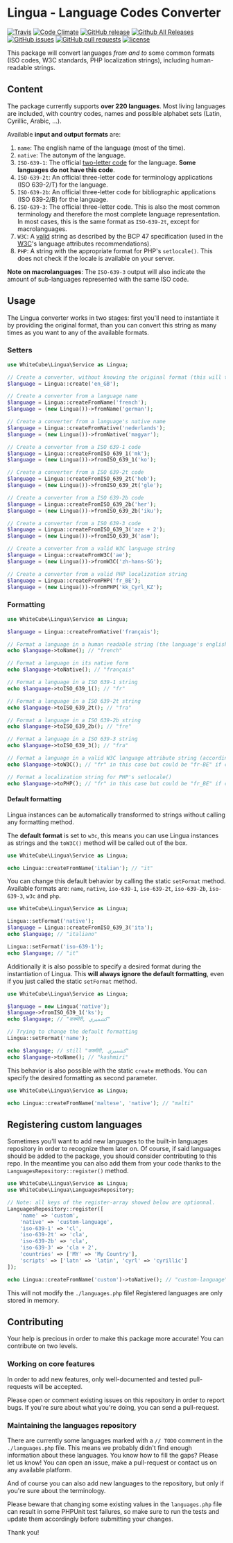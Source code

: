 # Lingua - Language Codes Converter

[![Travis](https://img.shields.io/travis/whiteCube/lingua.svg)]()
[![Code Climate](https://img.shields.io/codeclimate/coverage/github/whiteCube/lingua.svg)]()
[![GitHub release](https://img.shields.io/github/tag/whiteCube/lingua.svg)]()
[![Github All Releases](https://img.shields.io/github/downloads/whiteCube/lingua/total.svg)]()
[![GitHub issues](https://img.shields.io/github/issues/whiteCube/lingua.svg)]()
[![GitHub pull requests](https://img.shields.io/github/issues-pr/whiteCube/lingua.svg)]()
[![license](https://img.shields.io/github/license/whiteCube/lingua.svg)]()

This package will convert languages _from and to_ some common formats (ISO codes, W3C standards, PHP localization strings), including human-readable strings.

## Content

The package currently supports **over 220 languages**. Most living languages are included, with country codes, names and possible alphabet sets (Latin, Cyrillic, Arabic, ...).

Available **input and output formats** are:

1. `name`: The english name of the language (most of the time).
2. `native`: The autonym of the language.
3. `ISO-639-1`: The official [two-letter code](https://www.loc.gov/standards/iso639-2/php/code_list.php) for the language. **Some languages do not have this code**.
4. `ISO-639-2t`: An official three-letter code for terminology applications (ISO 639-2/T) for the language.
5. `ISO-639-2b`: An official three-letter code for bibliographic applications (ISO 639-2/B) for the language.
6. `ISO-639-3`: The official three-letter code. This is also the most common terminology and therefore the most complete language representation. In most cases, this is the same format as `ISO-639-2t`, except for macrolanguages.
7. `W3C`: A [valid](https://r12a.github.io/app-subtags/) string as described by the BCP 47 specification (used in the [W3C](https://www.w3.org/International/questions/qa-html-language-declarations#langvalues)'s language attributes recommendations).
8. `PHP`: A string with the appropriate format for PHP's `setlocale()`. This does not check if the locale is available on your server.

**Note on macrolanguages**: The `ISO-639-3` output will also indicate the amount of sub-languages represented with the same ISO code.

## Usage

The Lingua converter works in two stages: first you'll need to instantiate it by providing the original format, than you can convert this string as many times as you want to any of the available formats.

### Setters

```php
use WhiteCube\Lingua\Service as Lingua;

// Create a converter, without knowing the original format (this will try to guess it for you)
$language = Lingua::create('en_GB');

// Create a converter from a language name
$language = Lingua::createFromName('french');
$language = (new Lingua())->fromName('german');

// Create a converter from a language's native name
$language = Lingua::createFromNative('nederlands');
$language = (new Lingua())->fromNative('magyar');

// Create a converter from a ISO 639-1 code
$language = Lingua::createFromISO_639_1('mk');
$language = (new Lingua())->fromISO_639_1('ko');

// Create a converter from a ISO 639-2t code
$language = Lingua::createFromISO_639_2t('heb');
$language = (new Lingua())->fromISO_639_2t('gle');

// Create a converter from a ISO 639-2b code
$language = Lingua::createFromISO_639_2b('her');
$language = (new Lingua())->fromISO_639_2b('iku');

// Create a converter from a ISO 639-3 code
$language = Lingua::createFromISO_639_3('aze + 2');
$language = (new Lingua())->fromISO_639_3('asm');

// Create a converter from a valid W3C language string
$language = Lingua::createFromW3C('ae');
$language = (new Lingua())->fromW3C('zh-hans-SG');

// Create a converter from a valid PHP localization string
$language = Lingua::createFromPHP('fr_BE');
$language = (new Lingua())->fromPHP('kk_Cyrl_KZ');
```

### Formatting

```php
use WhiteCube\Lingua\Service as Lingua;

$language = Lingua::createFromNative('français');

// Format a language in a human readable string (the language's english name)
echo $language->toName(); // "french"

// Format a language in its native form
echo $language->toNative(); // "français"

// Format a language in a ISO 639-1 string
echo $language->toISO_639_1(); // "fr"

// Format a language in a ISO 639-2t string
echo $language->toISO_639_2t(); // "fra"

// Format a language in a ISO 639-2b string
echo $language->toISO_639_2b(); // "fre"

// Format a language in a ISO 639-3 string
echo $language->toISO_639_3(); // "fra"

// Format a language in a valid W3C language attribute string (according to BCP 47)
echo $language->toW3C(); // "fr" in this case but could be "fr-BE" if country code was specified

// Format a localization string for PHP's setlocale()
echo $language->toPHP(); // "fr" in this case but could be "fr_BE" if country code was specified
```

#### Default formatting

Lingua instances can be automatically transformed to strings without calling any formatting method.

The **default format** is set to `w3c`, this means you can use Lingua instances as strings and the `toW3C()` method will be called out of the box.

```php
use WhiteCube\Lingua\Service as Lingua;

echo Lingua::createFromName('italian'); // "it"
```

You can change this default behavior by calling the static `setFormat` method. Available formats are: `name`, `native`, `iso-639-1`, `iso-639-2t`, `iso-639-2b`, `iso-639-3`, `w3c` and `php`.

```php
use WhiteCube\Lingua\Service as Lingua;

Lingua::setFormat('native');
$language = Lingua::createFromISO_639_3('ita');
echo $language; // "italiano"

Lingua::setFormat('iso-639-1');
echo $language; // "it"
```

Additionally it is also possible to specify a desired format during the instantiation of Lingua. This **will always ignore the default formatting**, even if you just called the static `setFormat` method.

```php
use WhiteCube\Lingua\Service as Lingua;

$language = new Lingua('native');
$language->fromISO_639_1('ks');
echo $language; // "कश्मीरी, كشميري‎"

// Trying to change the default formatting
Lingua::setFormat('name');

echo $language; // still "कश्मीरी, كشميري‎"
echo $language->toName(); // "kashmiri"
```

This behavior is also possible with the static `create` methods. You can specify the desired formatting as second parameter.

```php
use WhiteCube\Lingua\Service as Lingua;

echo Lingua::createFromName('maltese', 'native'); // "malti"
```

## Registering custom languages

Sometimes you'll want to add new languages to the built-in languages repository in order to recognize them later on. Of course, if said languages should be added to the package, you should consider contributing to this repo. In the meantime you can also add them from your code thanks to the `LanguagesRepository::register()` method.

```php
use WhiteCube\Lingua\Service as Lingua;
use WhiteCube\Lingua\LanguagesRepository;

// Note: all keys of the register-array showed below are optionnal.
LanguagesRepository::register([
    'name' => 'custom',
    'native' => 'custom-language',
    'iso-639-1' => 'cl',
    'iso-639-2t' => 'cla',
    'iso-639-2b' => 'cla',
    'iso-639-3' => 'cla + 2',
    'countries' => ['MY' => 'My Country'],
    'scripts' => ['latn' => 'latin', 'cyrl' => 'cyrillic']
]);

echo Lingua::createFromName('custom')->toNative(); // "custom-language"
```

This will not modify the `./languages.php` file! Registered languages are only stored in memory.

## Contributing

Your help is precious in order to make this package more accurate! You can contribute on two levels.

### Working on core features

In order to add new features, only well-documented and tested pull-requests will be accepted.

Please open or comment existing issues on this repository in order to report bugs. If you're sure about what you're doing, you can send a pull-request.

### Maintaining the languages repository

There are currently some languages marked with a `// TODO` comment in the `./languages.php` file. This means we probably didn't find enough information about these languages. You know how to fill the gaps? Please let us know! You can open an issue, make a pull-request or contact us on any available platform.

And of course you can also add new languages to the repository, but only if you're sure about the terminology.

Please beware that changing some existing values in the `languages.php` file can result in some PHPUnit test failures, so make sure to run the tests and update them accordingly before submitting your changes. 

Thank you!
